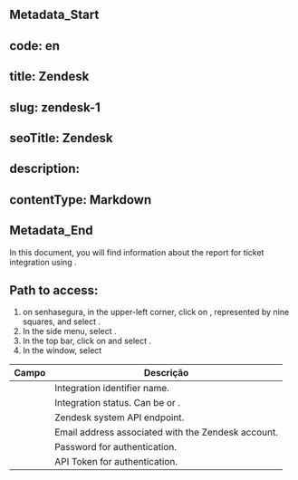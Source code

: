 ## Metadata_Start 
## code: en
## title: Zendesk 
## slug: zendesk-1 
## seoTitle: Zendesk 
## description:  
## contentType: Markdown 
## Metadata_End
In this document, you will find information about the report for ticket integration using .

## Path to access:

1. on senhasegura, in the upper-left corner, click on , represented by nine squares, and select .  
2. In the side menu, select .  
3. In the top bar, click on  and select .  
4. In the  window, select 

| Campo | Descrição |
| ----- | ----- |
|  | Integration identifier name. |
|  | Integration status. Can be  or . |
|  | Zendesk system API endpoint. |
|  | Email address associated with the Zendesk account. |
|  | Password for authentication. |
|  | API Token for authentication. |
